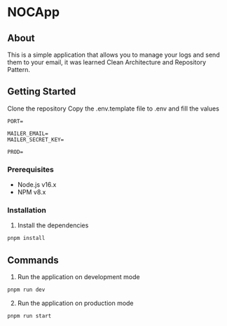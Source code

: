 # NOCApp

## About

This is a simple application that allows you to manage your logs and send them to your email, it was learned Clean Architecture and Repository Pattern.

## Getting Started

Clone the repository
Copy the .env.template file to .env and fill the values

```
PORT=

MAILER_EMAIL=
MAILER_SECRET_KEY=

PROD=
```

### Prerequisites

- Node.js v16.x
- NPM v8.x

### Installation

1.  Install the dependencies

```bash
pnpm install
```

## Commands

1.  Run the application on development mode

```bash
pnpm run dev
```

2. Run the application on production mode

```bash
pnpm run start
```
